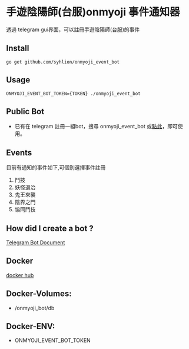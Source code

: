 # 手遊陰陽師(台服)onmyoji 事件通知器

透過 telegram gui界面，可以註冊手遊陰陽師(台服)的事件

## Install

`go get github.com/syhlion/onmyoji_event_bot`

## Usage

`ONMYOJI_EVENT_BOT_TOKEN={TOKEN} ./onmyoji_event_bot `

## Public Bot

* 已有在 telegram 註冊一組bot，搜尋 onmyoji_event_bot 或[點此](https://telegram.me/onmyoji_event_bot)，即可使用。

## Events

目前有通知的事件如下,可個別選擇事件註冊

1. 鬥技
2. 妖怪退治
3. 鬼王來襲
4. 陰界之門
5. 協同鬥技

## How did I create a bot ?

[Telegram Bot Document](https://core.telegram.org/bots#3-how-do-i-create-a-bot)

## Docker

[docker hub](https://hub.docker.com/syhlion/onmyoji_event_bot)

## Docker-Volumes:

* /onmyoji_bot/db

## Docker-ENV:

* ONMYOJI_EVENT_BOT_TOKEN


